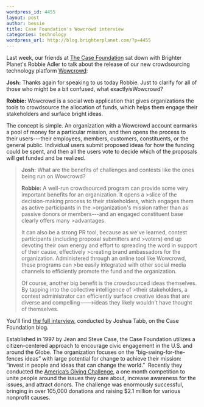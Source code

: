```yaml
--- 
wordpress_id: 4455
layout: post
author: bessie
title: Case Foundation's Wowcrowd interview
categories: technology
wordpress_url: http://blog.brighterplanet.com/?p=4455
---
```

Last week, our friends at <a href="http://www.casefoundation.org/about/our-story">The Case Foundation</a> sat down with Brighter Planet's Robbie Adler to talk about the release of our new crowdsourcing technology platform <a href="http://wowcrowd.com/">Wowcrowd</a>:


**Josh:** Thanks again for speaking to us today Robbie. Just to clarify for all of those who might be a bit confused, what exactly<em>is</em>Wowcrowd?


**Robbie:** Wowcrowd is a social web application that gives organizations the tools to crowdsource the allocation of funds, which helps them engage their stakeholders and surface bright ideas.

The concept is simple. An organization with a Wowcrowd account earmarks a  pool of money for a particular mission, and then opens the process to  their users---their employees, members, customers, constituents, or the  general public. Individual users submit proposed ideas for how the  funding could be spent, and then all the users vote to decide which of  the proposals will get funded and be realized.

>**Josh:** What are the benefits of challenges and contests like  the ones being run on Wowcrowd?
>
>**Robbie:** A well-run crowdsourced program can provide  some very important benefits for an organization. It opens a >slice of  the decision-making process to their stakeholders, which engages them as  active participants in the >organization's mission rather than as  passive donors or members---and an engaged constituent base clearly  offers many >advantages.
>
>It can also be a strong PR tool, because as we've learned, contest  participants (including proposal submitters and >voters) end up devoting  their own energy and effort to spreading the word in support of their  cause, effectively >creating brand ambassadors for the organization.  Administered through an online tool like Wowcrowd, these programs can >be  easily integrated with other social media channels to efficiently  promote the fund and the organization.
>
>Of course, another big benefit is the crowdsourced ideas themselves. By tapping into the collective intelligence of >their stakeholders, a  contest administrator can efficiently surface creative ideas that are  diverse and compelling--->ideas they likely wouldn't have thought of  themselves.

You'll find <a href="http://www.casefoundation.org/blog/citizen-centered-solutions-wowcrowd-lets-every-organization-run-their-own-online-challenge">the  full interview</a>, conducted by Joshua Tabb, on the Case Foundation  blog.

Established in 1997 by Jean and Steve Case, the Case Foundation utilizes a citizen-centered approach to encourage civic engagement in the U.S. and around the Globe. The organization focuses on the “big-swing-for-the-fences ideas” with large potential for change to achieve their mission: “invest in people and ideas that can change the world.”  Recently they conducted the <a href="http://www.casefoundation.org/projects/giving-challenge" target="_blank">America’s Giving Challenge</a>, a one month competition to unite people around the issues they care about, increase awareness for the issues, and attract donors. The challenge was enormously successful, bringing in over 105,000 donations and raising $2.1 million for various nonprofit causes.
